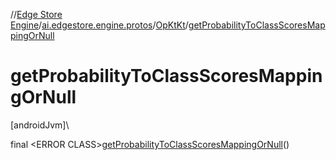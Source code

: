 //[Edge Store Engine](../../../index.md)/[ai.edgestore.engine.protos](../index.md)/[OpKtKt](index.md)/[getProbabilityToClassScoresMappingOrNull](get-probability-to-class-scores-mapping-or-null.md)

# getProbabilityToClassScoresMappingOrNull

[androidJvm]\

final &lt;ERROR CLASS&gt;[getProbabilityToClassScoresMappingOrNull](get-probability-to-class-scores-mapping-or-null.md)()
